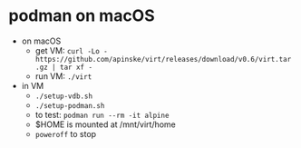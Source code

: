 # podman on macOS
* on macOS
  * get VM: `curl -Lo - https://github.com/apinske/virt/releases/download/v0.6/virt.tar.gz | tar xf -`
  * run VM: `./virt`
* in VM
  * `./setup-vdb.sh`
  * `./setup-podman.sh`
  * to test: `podman run --rm -it alpine`
  * $HOME is mounted at /mnt/virt/home
  * `poweroff` to stop

